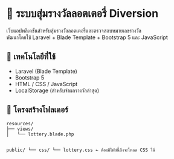 <!DOCTYPE html>
<body>

  <h1>🎯 ระบบสุ่มรางวัลลอตเตอรี่ Diversion</h1>

  <p>
    เว็บแอปพลิเคชันสำหรับสุ่มรางวัลลอตเตอรี่และตรวจสอบหมายเลขรางวัล <br>
    พัฒนาโดยใช้ Laravel + Blade Template + Bootstrap 5 และ JavaScript
  </p>

  <h2>🧰 เทคโนโลยีที่ใช้</h2>
  <ul>
    <li>Laravel (Blade Template)</li>
    <li>Bootstrap 5</li>
    <li>HTML / CSS / JavaScript</li>
    <li>LocalStorage (สำหรับจำผลรางวัลล่าสุด)</li>
  </ul>

  <h2>📁 โครงสร้างโฟลเดอร์</h2>
  <pre><code>resources/
├── views/
│   └── lottery.blade.php

public/
└── css/
    └── lottery.css  ← ต้องมีไฟล์นี้ถึงจะโหลด CSS ได้
</code></pre>

</body>
</html>
